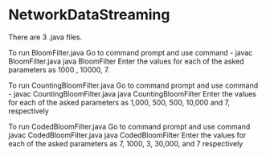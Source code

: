 # NetworkDataStreaming

There are 3 .java files.

To run BloomFilter.java
Go to command prompt and use command - 
javac BloomFilter.java
java BloomFilter
Enter the values for each of the asked parameters as 1000 , 10000, 7.

To run CountingBloomFilter.java
Go to command prompt and use command - 
javac CountingBloomFilter.java
java CountingBloomFilter
Enter the values for each of the asked parameters as 1,000,  500, 500, 10,000 and 7, respectively

To run CodedBloomFilter.java 
Go to command prompt and use command 
javac CodedBloomFilter.java 
java CodedBloomFilter
Enter the values for each of the asked parameters as 7, 1000, 3, 30,000, and 7 respectively
